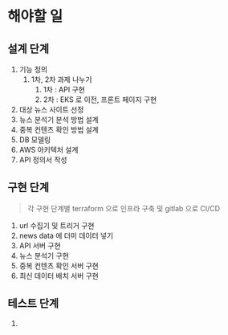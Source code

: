 # 해야할 일

## 설계 단계

1. 기능 정의
   1. 1차, 2차 과제 나누기
      1. 1차 : API 구현
      2. 2차 : EKS 로 이전, 프론트 페이지 구현
2. 대상 뉴스 사이트 선정
3. 뉴스 분석기 분석 방법 설계
4. 중복 컨텐츠 확인 방법 설계
5. DB 모델링
6. AWS 아키텍처 설계
7. API 정의서 작성

## 구현 단계

>   각 구현 단계별 terraform 으로 인프라 구축 및 gitlab 으로 CI/CD

1. url 수집기 및 트리거 구현
2. news data 에 더미 데이터 넣기
3. API 서버 구현
4. 뉴스 분석기 구현
5. 중복 컨텐츠 확인 서버 구현
6. 최신 데이터 배치 서버 구현

## 테스트 단계

1. 